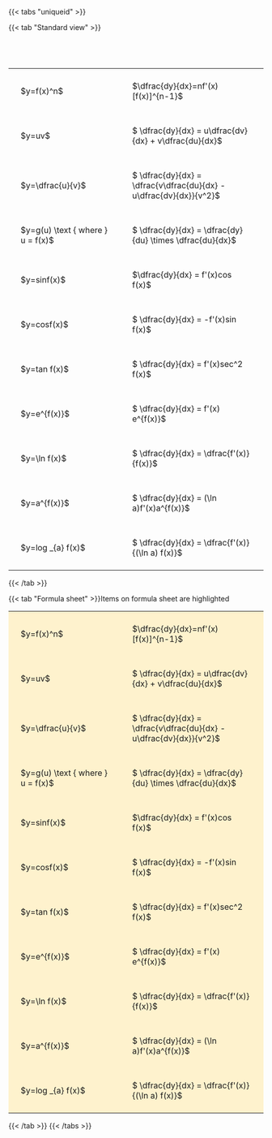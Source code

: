 ---
---

{{< tabs "uniqueid" >}}

{{< tab "Standard view" >}}

#  
<br>
<style type="text/css">
#T_ef823 th.col_heading {
  text-align: left;
  font-size: 1em;
}
#T_ef823 td {
  text-align: left;
  font-size: 1em;
  padding: 1.5em;
}
#T_ef823_row0_col0, #T_ef823_row1_col0, #T_ef823_row2_col0, #T_ef823_row3_col0, #T_ef823_row4_col0, #T_ef823_row5_col0, #T_ef823_row6_col0, #T_ef823_row7_col0, #T_ef823_row8_col0, #T_ef823_row9_col0, #T_ef823_row10_col0 {
  width: 300px;
  white-space: pre-wrap;
}
#T_ef823_row0_col1, #T_ef823_row1_col1, #T_ef823_row2_col1, #T_ef823_row3_col1, #T_ef823_row4_col1, #T_ef823_row5_col1, #T_ef823_row6_col1, #T_ef823_row7_col1, #T_ef823_row8_col1, #T_ef823_row9_col1, #T_ef823_row10_col1 {
  width: 400px;
  white-space: pre-wrap;
}
</style>
<table id="T_ef823">
  <thead>
  </thead>
  <tbody>
    <tr>
      <td id="T_ef823_row0_col0" class="data row0 col0" >$y=f(x)^n$</td>
      <td id="T_ef823_row0_col1" class="data row0 col1" >$\dfrac{dy}{dx}=nf'(x)[f(x)]^{n-1}$</td>
    </tr>
    <tr>
      <td id="T_ef823_row1_col0" class="data row1 col0" >$y=uv$</td>
      <td id="T_ef823_row1_col1" class="data row1 col1" >$ \dfrac{dy}{dx} = u\dfrac{dv}{dx} + v\dfrac{du}{dx}$</td>
    </tr>
    <tr>
      <td id="T_ef823_row2_col0" class="data row2 col0" >$y=\dfrac{u}{v}$</td>
      <td id="T_ef823_row2_col1" class="data row2 col1" >$ \dfrac{dy}{dx} = \dfrac{v\dfrac{du}{dx} - u\dfrac{dv}{dx}}{v^2}$</td>
    </tr>
    <tr>
      <td id="T_ef823_row3_col0" class="data row3 col0" >$y=g(u) \text { where } u = f(x)$</td>
      <td id="T_ef823_row3_col1" class="data row3 col1" >$ \dfrac{dy}{dx} = \dfrac{dy}{du} \times \dfrac{du}{dx}$</td>
    </tr>
    <tr>
      <td id="T_ef823_row4_col0" class="data row4 col0" >$y=sinf(x)$</td>
      <td id="T_ef823_row4_col1" class="data row4 col1" >$\dfrac{dy}{dx} = f'(x)cos f(x)$</td>
    </tr>
    <tr>
      <td id="T_ef823_row5_col0" class="data row5 col0" >$y=cosf(x)$</td>
      <td id="T_ef823_row5_col1" class="data row5 col1" >$ \dfrac{dy}{dx} = -f'(x)sin f(x)$</td>
    </tr>
    <tr>
      <td id="T_ef823_row6_col0" class="data row6 col0" >$y=tan f(x)$</td>
      <td id="T_ef823_row6_col1" class="data row6 col1" >$ \dfrac{dy}{dx} = f'(x)sec^2 f(x)$</td>
    </tr>
    <tr>
      <td id="T_ef823_row7_col0" class="data row7 col0" >$y=e^{f(x)}$</td>
      <td id="T_ef823_row7_col1" class="data row7 col1" >$ \dfrac{dy}{dx} = f'(x) e^{f(x)}$</td>
    </tr>
    <tr>
      <td id="T_ef823_row8_col0" class="data row8 col0" >$y=\ln f(x)$</td>
      <td id="T_ef823_row8_col1" class="data row8 col1" >$ \dfrac{dy}{dx} = \dfrac{f'(x)}{f(x)}$</td>
    </tr>
    <tr>
      <td id="T_ef823_row9_col0" class="data row9 col0" >$y=a^{f(x)}$</td>
      <td id="T_ef823_row9_col1" class="data row9 col1" >$ \dfrac{dy}{dx} = (\ln a)f'(x)a^{f(x)}$</td>
    </tr>
    <tr>
      <td id="T_ef823_row10_col0" class="data row10 col0" >$y=log _{a} f(x)$</td>
      <td id="T_ef823_row10_col1" class="data row10 col1" >$ \dfrac{dy}{dx} = \dfrac{f'(x)}{(\ln a) f(x)}$</td>
    </tr>
  </tbody>
</table>
{{< /tab >}}

{{< tab "Formula sheet" >}}Items on formula sheet are highlighted<style type="text/css">
#T_98b3e th.col_heading {
  text-align: left;
  font-size: 1em;
}
#T_98b3e td {
  text-align: left;
  font-size: 1em;
  padding: 1.5em;
}
#T_98b3e_row0_col0, #T_98b3e_row1_col0, #T_98b3e_row2_col0, #T_98b3e_row3_col0, #T_98b3e_row4_col0, #T_98b3e_row5_col0, #T_98b3e_row6_col0, #T_98b3e_row7_col0, #T_98b3e_row8_col0, #T_98b3e_row9_col0, #T_98b3e_row10_col0 {
  width: 300px;
  background-color: rgba(255,194,10, 0.2);
  white-space: pre-wrap;
}
#T_98b3e_row0_col1, #T_98b3e_row1_col1, #T_98b3e_row2_col1, #T_98b3e_row3_col1, #T_98b3e_row4_col1, #T_98b3e_row5_col1, #T_98b3e_row6_col1, #T_98b3e_row7_col1, #T_98b3e_row8_col1, #T_98b3e_row9_col1, #T_98b3e_row10_col1 {
  width: 400px;
  background-color: rgba(255,194,10, 0.2);
  white-space: pre-wrap;
}
</style>
<table id="T_98b3e">
  <thead>
  </thead>
  <tbody>
    <tr>
      <td id="T_98b3e_row0_col0" class="data row0 col0" >$y=f(x)^n$</td>
      <td id="T_98b3e_row0_col1" class="data row0 col1" >$\dfrac{dy}{dx}=nf'(x)[f(x)]^{n-1}$</td>
    </tr>
    <tr>
      <td id="T_98b3e_row1_col0" class="data row1 col0" >$y=uv$</td>
      <td id="T_98b3e_row1_col1" class="data row1 col1" >$ \dfrac{dy}{dx} = u\dfrac{dv}{dx} + v\dfrac{du}{dx}$</td>
    </tr>
    <tr>
      <td id="T_98b3e_row2_col0" class="data row2 col0" >$y=\dfrac{u}{v}$</td>
      <td id="T_98b3e_row2_col1" class="data row2 col1" >$ \dfrac{dy}{dx} = \dfrac{v\dfrac{du}{dx} - u\dfrac{dv}{dx}}{v^2}$</td>
    </tr>
    <tr>
      <td id="T_98b3e_row3_col0" class="data row3 col0" >$y=g(u) \text { where } u = f(x)$</td>
      <td id="T_98b3e_row3_col1" class="data row3 col1" >$ \dfrac{dy}{dx} = \dfrac{dy}{du} \times \dfrac{du}{dx}$</td>
    </tr>
    <tr>
      <td id="T_98b3e_row4_col0" class="data row4 col0" >$y=sinf(x)$</td>
      <td id="T_98b3e_row4_col1" class="data row4 col1" >$\dfrac{dy}{dx} = f'(x)cos f(x)$</td>
    </tr>
    <tr>
      <td id="T_98b3e_row5_col0" class="data row5 col0" >$y=cosf(x)$</td>
      <td id="T_98b3e_row5_col1" class="data row5 col1" >$ \dfrac{dy}{dx} = -f'(x)sin f(x)$</td>
    </tr>
    <tr>
      <td id="T_98b3e_row6_col0" class="data row6 col0" >$y=tan f(x)$</td>
      <td id="T_98b3e_row6_col1" class="data row6 col1" >$ \dfrac{dy}{dx} = f'(x)sec^2 f(x)$</td>
    </tr>
    <tr>
      <td id="T_98b3e_row7_col0" class="data row7 col0" >$y=e^{f(x)}$</td>
      <td id="T_98b3e_row7_col1" class="data row7 col1" >$ \dfrac{dy}{dx} = f'(x) e^{f(x)}$</td>
    </tr>
    <tr>
      <td id="T_98b3e_row8_col0" class="data row8 col0" >$y=\ln f(x)$</td>
      <td id="T_98b3e_row8_col1" class="data row8 col1" >$ \dfrac{dy}{dx} = \dfrac{f'(x)}{f(x)}$</td>
    </tr>
    <tr>
      <td id="T_98b3e_row9_col0" class="data row9 col0" >$y=a^{f(x)}$</td>
      <td id="T_98b3e_row9_col1" class="data row9 col1" >$ \dfrac{dy}{dx} = (\ln a)f'(x)a^{f(x)}$</td>
    </tr>
    <tr>
      <td id="T_98b3e_row10_col0" class="data row10 col0" >$y=log _{a} f(x)$</td>
      <td id="T_98b3e_row10_col1" class="data row10 col1" >$ \dfrac{dy}{dx} = \dfrac{f'(x)}{(\ln a) f(x)}$</td>
    </tr>
  </tbody>
</table>
{{< /tab >}}
{{< /tabs >}}